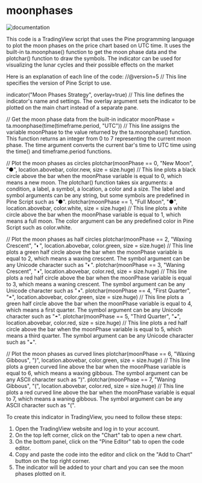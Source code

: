 # moonphases
![documentation](https://user-images.githubusercontent.com/116059680/230787107-20bf9ab5-763f-46cc-9af7-8f6b5ce41ffa.png)

This code is a TradingView script that uses the Pine programming language to plot the moon phases on the price chart based on UTC time. 
It uses the built-in ta.moonphase() function to get the moon phase data and the plotchar() function to draw the symbols. 
The indicator can be used for visualizing the lunar cycles and their possible effects on the market

Here is an explanation of each line of the code:
//@version=5 // This line specifies the version of Pine Script to use.

indicator("Moon Phases Strategy", overlay=true) // This line defines the indicator's name and settings. The overlay argument sets the indicator to be plotted on the main chart instead of a separate pane.

// Get the moon phase data from the built-in indicator 
moonPhase = ta.moonphase(time(timeframe.period, "UTC")) // This line assigns the variable moonPhase to the value returned by the ta.moonphase() function. This function returns an integer from 0 to 7 representing the current moon phase. The time argument converts the current bar's time to UTC time using the time() and timeframe.period functions.

// Plot the moon phases as circles 
plotchar(moonPhase == 0, "New Moon", "●", location.abovebar, color.new, size = size.huge) // This line plots a black circle above the bar when the moonPhase variable is equal to 0, which means a new moon. The plotchar() function takes six arguments: a condition, a label, a symbol, a location, a color and a size. The label and symbol arguments can be any string, but some symbols are predefined in Pine Script such as "●".
plotchar(moonPhase == 1, "Full Moon", "●", location.abovebar, color.white, size = size.huge) // This line plots a white circle above the bar when the moonPhase variable is equal to 1, which means a full moon. The color argument can be any predefined color in Pine Script such as color.white.

// Plot the moon phases as half circles 
plotchar(moonPhase == 2, "Waxing Crescent", "◐", location.abovebar, color.green, size = size.huge) 
// This line plots a green half circle above the bar when the moonPhase variable is equal to 2, which means a waxing crescent. The symbol argument can be any Unicode character such as "◐".
plotchar(moonPhase == 3, "Waning Crescent", "◑", location.abovebar, color.red, size = size.huge) // This line plots a red half circle above the bar when the moonPhase variable is equal to 3, which means a waning crescent. The symbol argument can be any Unicode character such as "◑".
plotchar(moonPhase == 4, "First Quarter", "◓", location.abovebar, color.green, size = size.huge) // This line plots a green half circle above the bar when the moonPhase variable is equal to 4, which means a first quarter. The symbol argument can be any Unicode character such as "◓".
plotchar(moonPhase == 5, "Third Quarter", "◒", location.abovebar, color.red, size = size.huge) // This line plots a red half circle above the bar when the moonPhase variable is equal to 5, which means a third quarter. The symbol argument can be any Unicode character such as "◒".

// Plot the moon phases as curved lines 
plotchar(moonPhase == 6, "Waxing Gibbous", ")", location.abovebar, color.green, size = size.huge) // This line plots a green curved line above the bar when the moonPhase variable is equal to 6, which means a waxing gibbous. The symbol argument can be any ASCII character such as ")".
plotchar(moonPhase == 7, "Waning Gibbous", "(", location.abovebar, color.red, size = size.huge) // This line plots a red curved line above the bar when the moonPhase variable is equal to 7, which means a waning gibbous. The symbol argument can be any ASCII character such as "(".

To create this indicator in TradingView, you need to follow these steps:
1. Open the TradingView website and log in to your account.
2. On the top left corner, click on the "Chart" tab to open a new chart.
3. On the bottom panel, click on the "Pine Editor" tab to open the code editor.
4. Copy and paste the code into the editor and click on the "Add to Chart" button on the top right corner.
5. The indicator will be added to your chart and you can see the moon phases plotted on it.

